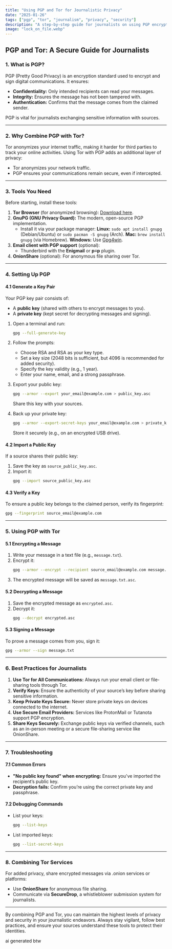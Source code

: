 ```yaml
---
title: "Using PGP and Tor for Journalistic Privacy"
date: "2025-01-26"
tags: ["pgp", "tor", "journalism", "privacy", "security"]
description: "A step-by-step guide for journalists on using PGP encryption and Tor for secure and private communications. Learn how to safeguard sensitive information, protect sources, and maintain anonymity online."
image: "lock_on_file.webp"
---
```

## **PGP and Tor: A Secure Guide for Journalists**

### **1. What is PGP?**
PGP (Pretty Good Privacy) is an encryption standard used to encrypt and sign digital communications. It ensures:
- **Confidentiality:** Only intended recipients can read your messages.
- **Integrity:** Ensures the message has not been tampered with.
- **Authentication:** Confirms that the message comes from the claimed sender.

PGP is vital for journalists exchanging sensitive information with sources.

---

### **2. Why Combine PGP with Tor?**
Tor anonymizes your internet traffic, making it harder for third parties to track your online activities. Using Tor with PGP adds an additional layer of privacy:
- Tor anonymizes your network traffic.
- PGP ensures your communications remain secure, even if intercepted.

---

### **3. Tools You Need**
Before starting, install these tools:
1. **Tor Browser** (for anonymized browsing): [Download here](https://www.torproject.org).
2. **GnuPG (GNU Privacy Guard):** The modern, open-source PGP implementation. 
   - Install it via your package manager:
     **Linux:** `sudo apt install gnupg` (Debian/Ubuntu) or `sudo pacman -S gnupg` (Arch).
     **Mac:** `brew install gnupg` (via Homebrew).
     **Windows:** Use [Gpg4win](https://gpg4win.org/).
3. **Email client with PGP support** (optional):
   - Thunderbird with the **Enigmail** or **p≡p** plugin.
4. **OnionShare** (optional): For anonymous file sharing over Tor.

---

### **4. Setting Up PGP**
#### **4.1 Generate a Key Pair**
Your PGP key pair consists of:
- A **public key** (shared with others to encrypt messages to you).
- A **private key** (kept secret for decrypting messages and signing).

1. Open a terminal and run:
   ```bash
   gpg --full-generate-key
   ```
2. Follow the prompts:
   - Choose RSA and RSA as your key type.
   - Set a key size (2048 bits is sufficient, but 4096 is recommended for added security).
   - Specify the key validity (e.g., 1 year).
   - Enter your name, email, and a strong passphrase.

3. Export your public key:
   ```bash
   gpg --armor --export your_email@example.com > public_key.asc
   ```
   Share this key with your sources.

4. Back up your private key:
   ```bash
   gpg --armor --export-secret-keys your_email@example.com > private_key.asc
   ```
   Store it securely (e.g., on an encrypted USB drive).

#### **4.2 Import a Public Key**
If a source shares their public key:
1. Save the key as `source_public_key.asc`.
2. Import it:
   ```bash
   gpg --import source_public_key.asc
   ```

#### **4.3 Verify a Key**
To ensure a public key belongs to the claimed person, verify its fingerprint:
```bash
gpg --fingerprint source_email@example.com
```

---

### **5. Using PGP with Tor**
#### **5.1 Encrypting a Message**
1. Write your message in a text file (e.g., `message.txt`).
2. Encrypt it:
   ```bash
   gpg --armor --encrypt --recipient source_email@example.com message.txt
   ```
3. The encrypted message will be saved as `message.txt.asc`.

#### **5.2 Decrypting a Message**
1. Save the encrypted message as `encrypted.asc`.
2. Decrypt it:
   ```bash
   gpg --decrypt encrypted.asc
   ```

#### **5.3 Signing a Message**
To prove a message comes from you, sign it:
```bash
gpg --armor --sign message.txt
```

---

### **6. Best Practices for Journalists**
1. **Use Tor for All Communications:** Always run your email client or file-sharing tools through Tor.
2. **Verify Keys:** Ensure the authenticity of your source’s key before sharing sensitive information.
3. **Keep Private Keys Secure:** Never store private keys on devices connected to the internet.
4. **Use Secure Email Providers:** Services like ProtonMail or Tutanota support PGP encryption.
5. **Share Keys Securely:** Exchange public keys via verified channels, such as an in-person meeting or a secure file-sharing service like OnionShare.

---

### **7. Troubleshooting**
#### **7.1 Common Errors**
- **"No public key found" when encrypting:** Ensure you've imported the recipient’s public key.
- **Decryption fails:** Confirm you’re using the correct private key and passphrase.

#### **7.2 Debugging Commands**
- List your keys:
  ```bash
  gpg --list-keys
  ```
- List imported keys:
  ```bash
  gpg --list-secret-keys
  ```

---

### **8. Combining Tor Services**
For added privacy, share encrypted messages via .onion services or platforms:
- Use **OnionShare** for anonymous file sharing.
- Communicate via **SecureDrop**, a whistleblower submission system for journalists.

---

By combining PGP and Tor, you can maintain the highest levels of privacy and security in your journalistic endeavors. Always stay vigilant, follow best practices, and ensure your sources understand these tools to protect their identities.

ai generated btw